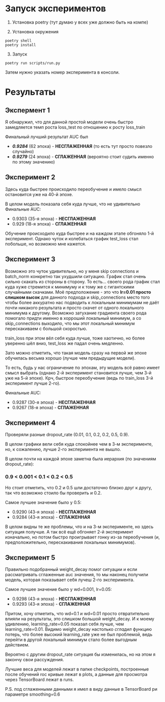 # Запуск экспериментов

1) Установка poetry (тут думаю у всех уже должно быть на компе)

2) Установка окружения
```commandline
poetry shell
poetry install
```

3) Запуск
```commandline
poetry run scripts/run.py
```
Затем нужно указать номер эксперимента в консоли.

# Результаты

## Экспермент 1
Я обнаружил, что для данной простой модели 
очень быстро замедляется темп роста loss_test по отношению к росту loss_train

Финальный лучший результат AUC был

* _**0.9284**_ (62 эпоха) - **НЕСГЛАЖЕННАЯ** (то есть тут просто повезло случайно)
* _**0.9279**_ (24 эпоха) - **СГЛАЖЕННАЯ** (вероятно стоит судить именно по этому значению)

## Эксперимент 2

Здесь куда быстрее происходило переобучение и имело смысл остановится уже на 40-й эпохе.

В целом модель показала себя куда лучше, что не удивительно
Финальные AUC:

* 0.9303 (35-я эпоха) - **НЕСГЛАЖЕННАЯ**
* 0.929 (18-я эпоха) - **СГЛАЖЕННАЯ** 

Обучение происходило куда быстрее и на каждом этапе обгоняло 1-й эксперимент. Однако чуток и колебаться график test_loss стал побольше, но возможно мне кажется. 

## Эксперимент 3

Возможно это чуток удивительно, но у меня skip connections и batch_norm 
конкретно так ухудшили ситуацию. 
График стал очень сильно скакать из стороны в сторону.
То есть... своего рода график стал куда хуже стремится к минимуму и к тому же 
с гигантскими случайными скачками.
Моё предположение - это что **lr=0.01 просто слишком высок** для 
данного подхода и skip_connections место того чтобы более аккуратно нас подводить к локальным минимумам
не даёт почти никакого результата и просто скачет от одного локального минимума к другому. 
Возможно затухание градиента своего рода помогало придти именно в хорроший локальный минимум, а со skip_connections
выходило, что мы этот локальный минимум перескакиваем с большой скоростью.

train_loss при этом вёл себя куда лучше, тоже хаотично, но более уверенно шёл вниз, test_loss же падал очень медленно.

Зато можно отметить, что такая модель сразу на первой же эпохе обучилась весьма хорошо (лучше чем предыдущие модели).

То есть, будь у нас ограничение по эпохам, эту модель всё равно имеет смысл выбрать (однако 2-й эксперимент становится 
лучше, чем 3-й уже на 5-й эпохе). Крч, быстрое переобучение (ведь по train_loss 3-й эксперимент лучше 2-го).

Финальные AUC:

* 0.9287 (30-я эпоха) - **НЕСГЛАЖЕННАЯ**
* 0.9267 (18-я эпоха) - **СГЛАЖЕННАЯ** 

## Эксперимент 4

Проверяли разные dropout_rate (0.01, 0.1, 0.2, 0.2, 0.5, 0.9).

В целом графики вели себя куда спокойнее чем в 3-м эксперименте, 
но, к сожалению, лучше 2-го эксперимента не вышло.

В целом почти на каждой эпохе заметна была иерархия (по значениям dropout_rate):

### 0.9 < 0.001 < 0.1 < 0.2 < 0.5
Но стоит отметить, что 0.2 и 0.5 шли достаточно близко друг к другу, 
так что возможно стоило бы проверить и 0.2.

Самое лучшее значение было у 0.5:

* 0.9290 (43-я эпоха) - **НЕСГЛАЖЕННАЯ**
* 0.9284 (43-я эпоха) - **СГЛАЖЕННАЯ** 

В целом видны те же проблемы, что и на 3-м эксперименте, но здесь ситуация получше.
А так всё ещё обгоняет 2-й эксперимент изначально, но потом быстро проигрывает гонку из-за 
переобучения (и, предположительно, 
перескакивания локальных минимумов).

## Эксперимент 5

Правильно подобранный weight_decay помог ситуации и если рассматривать сглаженные auc значения,
то мы наконец получили модель, которая показывает себя лучеш 2-го эксперимента. 

Самое лучшее значение было у wd=0.001, lr=0.05:

* 0.9298 (43-я эпоха) - **НЕСГЛАЖЕННАЯ**
* 0.9293 (43-я эпоха) - **СГЛАЖЕННАЯ** 

Притом, хочу отметить, что wd=0.1 и wd=0.01 просто отвратительно влияли на результаты, 
это слишком большой weight_decay. И к моему удивлению, learning_rate=0.05 показал себя лучше, 
чем learning_rate=0.01. Видимо weight_decay настолько _сгладил_ функцию потерь, что более высокий
learning_rate уже не был проблемой, ведь перейти в другой локальный минимум стало более выгодным действием.

Вероятно с другим dropout_rate ситуация бы изменилась, но на этом я закончу свои рассуждения. 

Лучшие веса для моделей лежат в папке checkpoints, построенные после обучений roc кривые лежат в plots,
а данные для просмотра через TensorBoard лежат в runs.



P.S. под сглаженными данными я имел в виду данные в TensorBoard ри параметре smoothing=0.6
